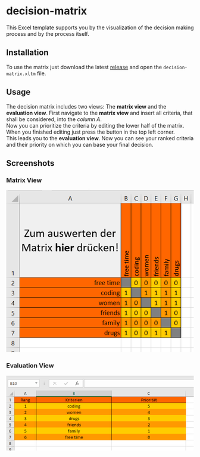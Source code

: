 # decision-matrix
This Excel template supports you by the visualization of the decision making process and by the process itself.

## Installation
To use the matrix just download the latest [release](https://github.com/HaaLeo/decision-matrix/releases) and open the `decision-matrix.xltm` file.

## Usage
The decision matrix includes two views: The **matrix view** and the **evaluation view**.
First navigate to the **matrix view** and insert all criteria, that shall be considered, into the *column A*.  
Now you can prioritize the criteria by editing the lower half of the matrix.  
When you finished editing just press the button in the top left corner.  
This leads you to the **evaluation view**. Now you can see your ranked criteria and their priority on which you can base your final decision.

## Screenshots

### Matrix View
![matrix-view](/docs/matrix-view.PNG)  

### Evaluation View
![evaluation-view](/docs/evaluation-view.PNG)  
